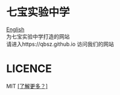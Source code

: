 # 七宝实验中学
[English](https://github.com/qbsz/qbsz.github.io/blob/master/LICENSE)
</br>
为七宝实验中学打造的网站
</br>
请进入https://qbsz.github.io 访问我们的网站
# LICENCE
MIT [[了解更多？]](https://github.com/qbsz/qbsz.github.io/blob/master/LICENSE)
